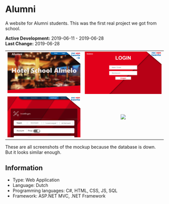 # Alumni
A website for Alumni students. This was the first real project we got from school.

**Active Development:** 2019-06-11 - 2019-06-28<br>
**Last Change:** 2019-06-28<br>

| | |
| :---: | :---: |
| ![](/Screenshots/1-Home.png) | ![](/Screenshots/2-Login.png) |
| ![](/Screenshots/3-User_Settings.png) | ![](/Screenshots/.png) |

These are all screenshots of the mockup because the database is down. But it looks similar enough.

## Information
- Type: Web Application
- Language: Dutch
- Programming languages: C#, HTML, CSS, JS, SQL
- Framework: ASP.NET MVC, .NET Framework
